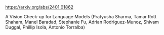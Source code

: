 https://arxiv.org/abs/2401.01862

A Vision Check-up for Language Models (Pratyusha Sharma, Tamar Rott Shaham, Manel Baradad, Stephanie Fu, Adrian Rodriguez-Munoz, Shivam Duggal, Phillip Isola, Antonio Torralba)